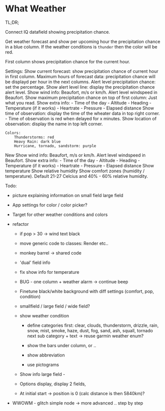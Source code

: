 # What Weather

TL;DR;

Connect IQ datafield showing precipitation chance.

Get weather forecast and show per upcoming hour the precipitation chance in a blue column.
If the weather conditions is `thunder` then the color will be red.

First column shows precipitation chance for the current hour.

Settings:
	Show current forecast: show precipitation chance of current hour in first column.
	Maximum hours of forecast data: precipitation chance will be displayd per hour in the next columns.
	Alert level precipitation chance: set the percentage.
	Show alert level line: display the precipitation chance alert level.
	Show wind info: Beaufort, m/s or km/h.
	Alert level windspeed in Beaufort.
	Show maximum precipitation chance on top of first column: Just what you read.
	Show extra info:
		- Time of the day
		- Altitude
		- Heading
		- Temperature (if it works)
		- Heartrate
		- Pressure
		- Elapsed distance
	Show time of observation: display the time of the wheater data in top right corner.
		- Time of observation is red when delayed for x minutes.
	Show location of observation: display the name in top left corner.

	Colors:
		Thunderstorms: red
		Heavy Rain: dark blue
		Hurricane, tornado, sandstorm: purple 
		    		       
New
	Show wind info: Beaufort, m/s or km/h.
	Alert level windspeed in Beaufort.
	Show extra info:
		- Time of the day
		- Altitude
		- Heading
		- Temperature (if it works)
		- Heartrate
		- Pressure
		- Elapsed distance
	Show temperature
	Show relative humidity
	Show comfort zones (humidity / temperature). Default 21-27 Celcius and 40% - 60% relative humidity.
	
Todo:
 - picture explaining information on
	small field
	large field
	
 - App settings for color / color picker?
 - Target for other weather conditions and colors
 - refactor		
	- if pop > 30 -> wind text black
	- move generic code to classes: Render etc..
	- monkey barrel -> shared code
	- 'dual' field info
	- fix show info for temperature		
	- BUG - one column + weather alarm -> continue beep
	- Finetune black/white background with diff settings (comfort, pop, condition)
	- smallfield / large field / wide field?
	
	- show weather condition 
		- define categories
			first: clear, clouds, thunderstorm, drizzle, rain, snow, mist, smoke, haze, dust, fog, sand, ash, squall, tornado
			next sub category + text
				-> reuse garmin weather enum?

		- show the bars under column, or ..
		- show abbreviation 
		- use pictograms 
		
	- Show info large field - 
	- Options display, display 2 fields, 
	- At initial start -> position is 0 (calc distance is then 5840km)? 
- WWOWM - glitch simple node -> more advanced .. step by step